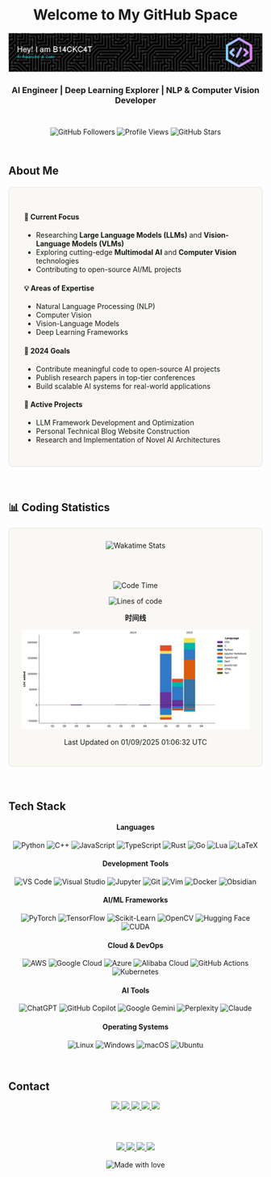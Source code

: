 # <div align="center">Welcome to My GitHub Space</div>

<div align="center">

![Header](./assets/images/github-header-image.png)

### AI Engineer | Deep Learning Explorer | NLP & Computer Vision Developer

<br>

<div style="margin: 10px 0;">
  <img src="https://img.shields.io/github/followers/B143KC47?style=flat-square&color=A68B5C&label=Followers&logo=github&logoColor=white" alt="GitHub Followers">
  <img src="https://komarev.com/ghpvc/?username=B143KC47&color=A68B5C&style=flat-square&label=Profile+Views" alt="Profile Views">
  <img src="https://img.shields.io/github/stars/B143KC47?style=flat-square&color=A68B5C&label=Stars&logo=github&logoColor=white" alt="GitHub Stars">
</div>

</div>

<br>

## About Me

<div style="background-color: #FAF8F5; border: 1px solid #E5E2DD; border-radius: 8px; padding: 30px; margin: 20px 0;">

#### 🎯 Current Focus
- Researching **Large Language Models (LLMs)** and **Vision-Language Models (VLMs)**
- Exploring cutting-edge **Multimodal AI** and **Computer Vision** technologies
- Contributing to open-source AI/ML projects

#### 💡 Areas of Expertise
- Natural Language Processing (NLP)
- Computer Vision
- Vision-Language Models
- Deep Learning Frameworks

#### 🎯 2024 Goals
- Contribute meaningful code to open-source AI projects
- Publish research papers in top-tier conferences
- Build scalable AI systems for real-world applications

#### 🧠 Active Projects
- LLM Framework Development and Optimization
- Personal Technical Blog Website Construction
- Research and Implementation of Novel AI Architectures

</div>

<br>

## 📊 Coding Statistics

<div align="center" style="background-color: #FAF8F5; border: 1px solid #E5E2DD; border-radius: 8px; padding: 25px; margin: 20px 0;">

<img src="https://github-readme-stats.vercel.app/api/wakatime?username=@B143KC47&layout=compact&theme=default&hide_border=true&bg_color=FAF8F5&title_color=A68B5C&text_color=1B1917" alt="Wakatime Stats" />

<br><br>

<!--START_SECTION:waka-->
![Code Time](http://img.shields.io/badge/Code%20Time-396%20hrs%2025%20mins-blue)

![Lines of code](https://img.shields.io/badge/%E4%BB%8E%E3%80%8CHello%20World%E3%80%8D%E8%B5%B7%E6%88%91%E5%B7%B2%E7%BB%8F%E5%86%99%E4%BA%86-490.1%20thousand%20%E8%A1%8C%E4%BB%A3%E7%A0%81-blue)

**时间线**

![Lines of Code chart](https://raw.githubusercontent.com/B143KC47/B143KC47/main/assets/bar_graph.png)


 Last Updated on 01/09/2025 01:06:32 UTC
<!--END_SECTION:waka-->

</div>

<br>

## Tech Stack

<div align="center">

#### Languages
<div style="margin: 15px 0;">
  <img src="https://img.shields.io/badge/Python-FAF8F5?style=flat-square&logo=python&logoColor=A68B5C&labelColor=E5E2DD" alt="Python" />
  <img src="https://img.shields.io/badge/C++-FAF8F5?style=flat-square&logo=c%2B%2B&logoColor=A68B5C&labelColor=E5E2DD" alt="C++" />
  <img src="https://img.shields.io/badge/JavaScript-FAF8F5?style=flat-square&logo=javascript&logoColor=A68B5C&labelColor=E5E2DD" alt="JavaScript" />
  <img src="https://img.shields.io/badge/TypeScript-FAF8F5?style=flat-square&logo=typescript&logoColor=A68B5C&labelColor=E5E2DD" alt="TypeScript" />
  <img src="https://img.shields.io/badge/Rust-FAF8F5?style=flat-square&logo=rust&logoColor=A68B5C&labelColor=E5E2DD" alt="Rust" />
  <img src="https://img.shields.io/badge/Go-FAF8F5?style=flat-square&logo=go&logoColor=A68B5C&labelColor=E5E2DD" alt="Go" />
  <img src="https://img.shields.io/badge/Lua-FAF8F5?style=flat-square&logo=lua&logoColor=A68B5C&labelColor=E5E2DD" alt="Lua" />
  <img src="https://img.shields.io/badge/LaTeX-FAF8F5?style=flat-square&logo=latex&logoColor=A68B5C&labelColor=E5E2DD" alt="LaTeX" />
</div>

#### Development Tools
<div style="margin: 15px 0;">
  <img src="https://img.shields.io/badge/VS_Code-FAF8F5?style=flat-square&logo=visual%20studio%20code&logoColor=A68B5C&labelColor=E5E2DD" alt="VS Code" />
  <img src="https://img.shields.io/badge/Visual_Studio-FAF8F5?style=flat-square&logo=visual%20studio&logoColor=A68B5C&labelColor=E5E2DD" alt="Visual Studio" />
  <img src="https://img.shields.io/badge/Jupyter-FAF8F5?style=flat-square&logo=jupyter&logoColor=A68B5C&labelColor=E5E2DD" alt="Jupyter" />
  <img src="https://img.shields.io/badge/Git-FAF8F5?style=flat-square&logo=git&logoColor=A68B5C&labelColor=E5E2DD" alt="Git" />
  <img src="https://img.shields.io/badge/Vim-FAF8F5?style=flat-square&logo=vim&logoColor=A68B5C&labelColor=E5E2DD" alt="Vim" />
  <img src="https://img.shields.io/badge/Docker-FAF8F5?style=flat-square&logo=docker&logoColor=A68B5C&labelColor=E5E2DD" alt="Docker" />
  <img src="https://img.shields.io/badge/Obsidian-FAF8F5?style=flat-square&logo=obsidian&logoColor=A68B5C&labelColor=E5E2DD" alt="Obsidian" />
</div>

#### AI/ML Frameworks
<div style="margin: 15px 0;">
  <img src="https://img.shields.io/badge/PyTorch-FAF8F5?style=flat-square&logo=pytorch&logoColor=A68B5C&labelColor=E5E2DD" alt="PyTorch" />
  <img src="https://img.shields.io/badge/TensorFlow-FAF8F5?style=flat-square&logo=tensorflow&logoColor=A68B5C&labelColor=E5E2DD" alt="TensorFlow" />
  <img src="https://img.shields.io/badge/scikit--learn-FAF8F5?style=flat-square&logo=scikit-learn&logoColor=A68B5C&labelColor=E5E2DD" alt="Scikit-Learn" />
  <img src="https://img.shields.io/badge/OpenCV-FAF8F5?style=flat-square&logo=OpenCV&logoColor=A68B5C&labelColor=E5E2DD" alt="OpenCV" />
  <img src="https://img.shields.io/badge/Hugging_Face-FAF8F5?style=flat-square&logo=data:image/svg+xml;base64,PHN2ZyB3aWR0aD0iMjQiIGhlaWdodD0iMjQiIHZpZXdCb3g9IjAgMCAyNCAyNCIgZmlsbD0ibm9uZSIgeG1sbnM9Imh0dHA6Ly93d3cudzMub3JnLzIwMDAvc3ZnIj4KPHBhdGggZD0iTTEyIDJDNi40OCAyIDIgNi40OCAyIDEyUzYuNDggMjIgMTIgMjJTMjIgMTcuNTIgMjIgMTJTMTcuNTIgMiAxMiAyWiIgZmlsbD0iI0E2OEI1QyIvPgo8L3N2Zz4=&logoColor=A68B5C&labelColor=E5E2DD" alt="Hugging Face" />
  <img src="https://img.shields.io/badge/CUDA-FAF8F5?style=flat-square&logo=nvidia&logoColor=A68B5C&labelColor=E5E2DD" alt="CUDA" />
</div>

#### Cloud & DevOps
<div style="margin: 15px 0;">
  <img src="https://img.shields.io/badge/AWS-FAF8F5?style=flat-square&logo=amazon-aws&logoColor=A68B5C&labelColor=E5E2DD" alt="AWS" />
  <img src="https://img.shields.io/badge/Google_Cloud-FAF8F5?style=flat-square&logo=google-cloud&logoColor=A68B5C&labelColor=E5E2DD" alt="Google Cloud" />
  <img src="https://img.shields.io/badge/Azure-FAF8F5?style=flat-square&logo=microsoft-azure&logoColor=A68B5C&labelColor=E5E2DD" alt="Azure" />
  <img src="https://img.shields.io/badge/Alibaba_Cloud-FAF8F5?style=flat-square&logo=alibaba-cloud&logoColor=A68B5C&labelColor=E5E2DD" alt="Alibaba Cloud" />
  <img src="https://img.shields.io/badge/GitHub_Actions-FAF8F5?style=flat-square&logo=github-actions&logoColor=A68B5C&labelColor=E5E2DD" alt="GitHub Actions" />
  <img src="https://img.shields.io/badge/Kubernetes-FAF8F5?style=flat-square&logo=kubernetes&logoColor=A68B5C&labelColor=E5E2DD" alt="Kubernetes" />
</div>

#### AI Tools
<div style="margin: 15px 0;">
  <img src="https://img.shields.io/badge/ChatGPT-FAF8F5?style=flat-square&logo=openai&logoColor=A68B5C&labelColor=E5E2DD" alt="ChatGPT" />
  <img src="https://img.shields.io/badge/GitHub_Copilot-FAF8F5?style=flat-square&logo=github&logoColor=A68B5C&labelColor=E5E2DD" alt="GitHub Copilot" />
  <img src="https://img.shields.io/badge/Google_Gemini-FAF8F5?style=flat-square&logo=google&logoColor=A68B5C&labelColor=E5E2DD" alt="Google Gemini" />
  <img src="https://img.shields.io/badge/Perplexity-FAF8F5?style=flat-square&logo=perplexity&logoColor=A68B5C&labelColor=E5E2DD" alt="Perplexity" />
  <img src="https://img.shields.io/badge/Claude-FAF8F5?style=flat-square&logo=anthropic&logoColor=A68B5C&labelColor=E5E2DD" alt="Claude" />
</div>

#### Operating Systems
<div style="margin: 15px 0;">
  <img src="https://img.shields.io/badge/Linux-FAF8F5?style=flat-square&logo=linux&logoColor=A68B5C&labelColor=E5E2DD" alt="Linux" />
  <img src="https://img.shields.io/badge/Windows-FAF8F5?style=flat-square&logo=windows&logoColor=A68B5C&labelColor=E5E2DD" alt="Windows" />
  <img src="https://img.shields.io/badge/macOS-FAF8F5?style=flat-square&logo=apple&logoColor=A68B5C&labelColor=E5E2DD" alt="macOS" />
  <img src="https://img.shields.io/badge/Ubuntu-FAF8F5?style=flat-square&logo=ubuntu&logoColor=A68B5C&labelColor=E5E2DD" alt="Ubuntu" />
</div>

</div>

<br>

## Contact

<div align="center">

<a href="mailto:s20200057@ylmass.edu.hk">
  <img src="https://img.shields.io/badge/Email-FAF8F5?style=flat-square&logo=gmail&logoColor=A68B5C&labelColor=E5E2DD"/>
</a>
<a href="https://github.com/B143KC47">
  <img src="https://img.shields.io/badge/GitHub-FAF8F5?style=flat-square&logo=github&logoColor=A68B5C&labelColor=E5E2DD"/>
</a>
<a href="https://www.linkedin.com/in/kht1337">
  <img src="https://img.shields.io/badge/LinkedIn-FAF8F5?style=flat-square&logo=linkedin&logoColor=A68B5C&labelColor=E5E2DD"/>
</a>
<a href="https://b143kc47.github.io">
  <img src="https://img.shields.io/badge/Website-FAF8F5?style=flat-square&logo=google-chrome&logoColor=A68B5C&labelColor=E5E2DD"/>
</a>
<a href="https://openreview.net/profile?id=%7EHo_Tin_Ko2">
  <img src="https://img.shields.io/badge/OpenReview-FAF8F5?style=flat-square&logo=openaccess&logoColor=A68B5C&labelColor=E5E2DD"/>
</a>

<br><br>

<a href="https://www.zhihu.com/people/B143KC47">
  <img src="https://img.shields.io/badge/知乎-FAF8F5?style=flat-square&logo=zhihu&logoColor=A68B5C&labelColor=E5E2DD"/>
</a>
<a href="https://blog.csdn.net/B143KC47?spm=1000.2115.3001.5343">
  <img src="https://img.shields.io/badge/CSDN-FAF8F5?style=flat-square&logo=c&logoColor=A68B5C&labelColor=E5E2DD"/>
</a>
<a href="https://www.youtube.com/@blackc4t-1337">
  <img src="https://img.shields.io/badge/YouTube-FAF8F5?style=flat-square&logo=youtube&logoColor=A68B5C&labelColor=E5E2DD"/>
</a>
<a href="https://www.instagram.com/b14ckc4t1337/">
  <img src="https://img.shields.io/badge/Instagram-FAF8F5?style=flat-square&logo=instagram&logoColor=A68B5C&labelColor=E5E2DD"/>
</a>

</div>

<br>

<div align="center">
  <img src="https://img.shields.io/badge/Made%20with-%E2%9D%A4%EF%B8%8F-A68B5C.svg?style=flat-square" alt="Made with love"/>
</div>